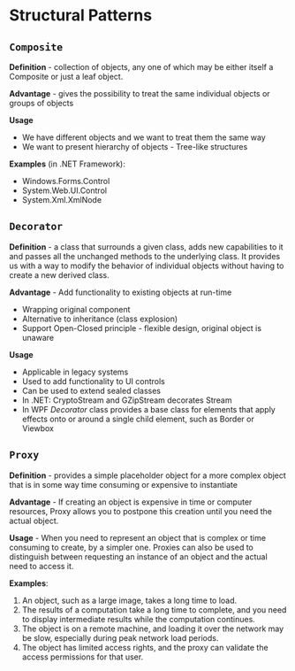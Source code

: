 # Structural Patterns

## `Composite`

**Definition** - collection of objects, any one of which may be either itself a Composite or just a leaf object.

**Advantage** - gives the possibility to treat the same individual objects or groups of objects

**Usage**

 * We have different objects and we want to treat them the same way
 * We want to present hierarchy of objects - Tree-like structures


**Examples** (in .NET Framework):

 * Windows.Forms.Control
 * System.Web.UI.Control
 * System.Xml.XmlNode


## `Decorator`

**Definition** - a class that surrounds a given class, adds new capabilities to it and passes all the unchanged methods to the underlying class. It provides us with a way to modify the behavior of individual objects without having to create a new derived class.

**Advantage** - Add functionality to existing objects at run-time

 * Wrapping original component
 * Alternative to inheritance (class explosion)
 * Support Open-Closed principle - flexible design, original object is unaware

**Usage** 

 * Applicable in legacy systems
 * Used to add functionality to UI controls
 * Can be used to extend sealed classes
 * In .NET: CryptoStream and GZipStream decorates Stream
 * In WPF _Decorator_ class provides a base class for  elements that apply effects onto or around a single child element, such as Border or Viewbox

## `Proxy`

**Definition** - provides a simple placeholder object for a more complex object that is in some way time consuming or expensive to instantiate

**Advantage** - If creating an object is expensive in time or computer resources, Proxy allows you to postpone this creation until you need the actual object. 

**Usage** - When you need to represent an object that is
complex or time consuming to create, by a simpler one. Proxies can also be used to distinguish between requesting an instance of an object and the actual need to access it. 

**Examples**:

1. An object, such as a large image, takes a long time to load.
2. The results of a computation take a long time to complete, and you
need to display intermediate results while the computation continues.
3. The object is on a remote machine, and loading it over the network
may be slow, especially during peak network load periods.
4. The object has limited access rights, and the proxy can validate the
access permissions for that user.

